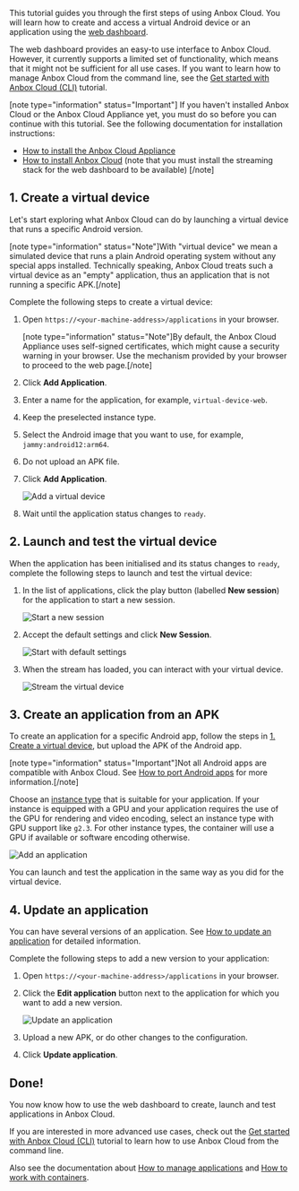 This tutorial guides you through the first steps of using Anbox Cloud. You will learn how to create and access a virtual Android device or an application using the [web dashboard](https://discourse.ubuntu.com/t/web-dashboard/20871).

The web dashboard provides an easy-to use interface to Anbox Cloud. However, it currently supports a limited set of functionality, which means that it might not be sufficient for all use cases. If you want to learn how to manage Anbox Cloud from the command line, see the [Get started with Anbox Cloud (CLI)](https://discourse.ubuntu.com/t/getting-started/17756) tutorial.

[note type="information" status="Important"]
If you haven't installed Anbox Cloud or the Anbox Cloud Appliance yet, you must do so before you can continue with this tutorial. See the following documentation for installation instructions:

- [How to install the Anbox Cloud Appliance](https://discourse.ubuntu.com/t/how-to-install-the-anbox-cloud-appliance/29702)
- [How to install Anbox Cloud](https://discourse.ubuntu.com/t/install-anbox-cloud/24336) (note that you must install the streaming stack for the web dashboard to be available)
[/note]

<a name="virtual-device"></a>
## 1. Create a virtual device

Let's start exploring what Anbox Cloud can do by launching a virtual device that runs a specific Android version.

[note type="information" status="Note"]With "virtual device" we mean a simulated device that runs a plain Android operating system without any special apps installed. Technically speaking, Anbox Cloud treats such a virtual device as an "empty" application, thus an application that is not running a specific APK.[/note]

Complete the following steps to create a virtual device:

1. Open `https://<your-machine-address>/applications` in your browser.

   [note type="information" status="Note"]By default, the Anbox Cloud Appliance uses self-signed certificates, which might cause a security warning in your browser. Use the mechanism provided by your browser to proceed to the web page.[/note]
2. Click **Add Application**.
3. Enter a name for the application, for example, `virtual-device-web`.
4. Keep the preselected instance type.
5. Select the Android image that you want to use, for example, `jammy:android12:arm64`.
6. Do not upload an APK file.
7. Click **Add Application**.

   ![Add a virtual device](https://assets.ubuntu.com/v1/f220bcb2-gs_dashboard_add_application.png)
8. Wait until the application status changes to `ready`.

## 2. Launch and test the virtual device

When the application has been initialised and its status changes to `ready`, complete the following steps to launch and test the virtual device:

1. In the list of applications, click the play button (labelled **New session**) for the application to start a new session.

   ![Start a new session](https://assets.ubuntu.com/v1/04944ce7-gs_dashboard_new_session.png)
2. Accept the default settings and click **New Session**.

   ![Start with default settings](https://assets.ubuntu.com/v1/6087fbd9-gs_dashboard_start_session.png)
3. When the stream has loaded, you can interact with your virtual device.

   ![Stream the virtual device](https://assets.ubuntu.com/v1/bfa831b4-gs_dashboard_streaming.png)

## 3. Create an application from an APK

To create an application for a specific Android app, follow the steps in [1. Create a virtual device](#virtual-device), but upload the APK of the Android app.

[note type="information" status="Important"]Not all Android apps are compatible with Anbox Cloud. See [How to port Android apps](https://discourse.ubuntu.com/t/port-android-apps/17776) for more information.[/note]

Choose an [instance type](https://discourse.ubuntu.com/t/instances-types-reference/17764) that is suitable for your application. If your instance is equipped with a GPU and your application requires the use of the GPU for rendering and video encoding, select an instance type with GPU support like `g2.3`. For other instance types, the container will use a GPU if available or software encoding otherwise.

![Add an application](https://assets.ubuntu.com/v1/f220bcb2-gs_dashboard_add_application.png)

You can launch and test the application in the same way as you did for the virtual device.

## 4. Update an application

You can have several versions of an application. See [How to update an application](https://discourse.ubuntu.com/t/update-an-application/24201) for detailed information.

Complete the following steps to add a new version to your application:

1. Open `https://<your-machine-address>/applications` in your browser.
2. Click the **Edit application** button next to the application for which you want to add a new version.

   ![Update an application](https://assets.ubuntu.com/v1/891e16e9-gs_dashboard_edit_application.png)
3. Upload a new APK, or do other changes to the configuration.
4. Click **Update application**.

## Done!

You now know how to use the web dashboard to create, launch and test applications in Anbox Cloud.

If you are interested in more advanced use cases, check out the [Get started with Anbox Cloud (CLI)](https://discourse.ubuntu.com/t/getting-started/17756) tutorial to learn how to use Anbox Cloud from the command line.

Also see the documentation about [How to manage applications](https://discourse.ubuntu.com/t/manage-applications/24333) and [How to work with containers](https://discourse.ubuntu.com/t/work-with-containers/24335).
